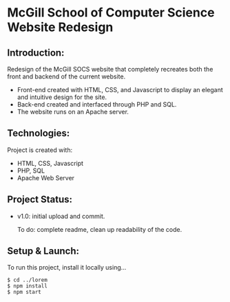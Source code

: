 # McGill School of Computer Science Website Redesign

## Introduction:
Redesign of the McGill SOCS website that completely recreates both the front and backend of the current website.
* Front-end created with HTML, CSS, and Javascript to display an elegant and intuitive design for the site.
* Back-end created and interfaced through PHP and SQL. 
* The website runs on an Apache server.

## Technologies:
Project is created with:
* HTML, CSS, Javascript
* PHP, SQL
* Apache Web Server

## Project Status:
* v1.0: initial upload and commit. 
 
   To do: complete readme, clean up readability of the code.

## Setup & Launch:
To run this project, install it locally using...

```
$ cd ../lorem
$ npm install
$ npm start
```

